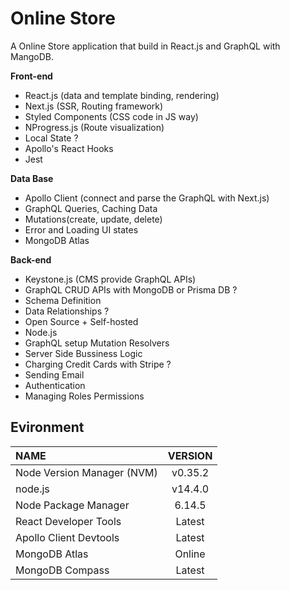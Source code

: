 # Online Store
A Online Store application that build in React.js and GraphQL with MangoDB.

**Front-end**  
- React.js (data and template binding, rendering)
- Next.js (SSR, Routing framework)
- Styled Components (CSS code in JS way)
- NProgress.js (Route visualization)
- Local State ?
- Apollo's React Hooks
- Jest

**Data Base**  
- Apollo Client (connect and parse the GraphQL with Next.js)
- GraphQL Queries, Caching Data
- Mutations(create, update, delete)
- Error and Loading UI states
- MongoDB Atlas

**Back-end**  
- Keystone.js (CMS provide GraphQL APIs)
- GraphQL CRUD APIs with MongoDB or Prisma DB ?
- Schema Definition
- Data Relationships ?
- Open Source + Self-hosted
- Node.js
- GraphQL setup Mutation Resolvers
- Server Side Bussiness Logic
- Charging Credit Cards with Stripe ?
- Sending Email
- Authentication
- Managing Roles Permissions


## Evironment
|   NAME   |  VERSION  |
| :----- | :----: |
| Node Version Manager (NVM) |  v0.35.2  |
|  node.js |  v14.4.0  |
|  Node Package Manager   | 6.14.5  |
|React Developer Tools | Latest |
|Apollo Client Devtools | Latest |
|MongoDB Atlas | Online |
|MongoDB Compass | Latest |